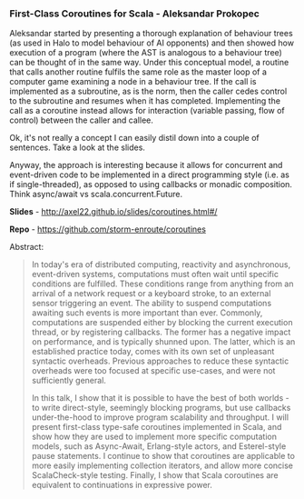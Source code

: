 ### First-Class Coroutines for Scala - Aleksandar Prokopec

Aleksandar started by presenting a thorough explanation of behaviour trees (as used in Halo to model behaviour of AI 
opponents) and then showed how execution of a program (where the AST is analogous to a behaviour tree) can be thought
of in the same way. Under this conceptual model, a routine that calls another routine fulfils the same role as the
master loop of a computer game examining a node in a behaviour tree. If the call is implemented as a subroutine, as is
the norm, then the caller cedes control to the subroutine and resumes when it has completed. Implementing the call as
a coroutine instead allows for interaction (variable passing, flow of control) between the caller and callee.

Ok, it's not really a concept I can easily distil down into a couple of sentences. Take a look at the slides.

Anyway, the approach is interesting because it allows for concurrent and event-driven code to be implemented in a 
direct programming style (i.e. as if single-threaded), as opposed to using callbacks or monadic composition. Think
async/await vs scala.concurrent.Future.

**Slides** - http://axel22.github.io/slides/coroutines.html#/

**Repo** - https://github.com/storm-enroute/coroutines

Abstract:

> In today's era of distributed computing, reactivity and asynchronous, event-driven systems, computations must often wait until specific conditions are fulfilled. These conditions range from anything from an arrival of a network request or a keyboard stroke, to an external sensor triggering an event. The ability to suspend computations awaiting such events is more important than ever. Commonly, computations are suspended either by blocking the current execution thread, or by registering callbacks. The former has a negative impact on performance, and is typically shunned upon. The latter, which is an established practice today, comes with its own set of unpleasant syntactic overheads. Previous approaches to reduce these syntactic overheads were too focused at specific use-cases, and were not sufficiently general.
> 
> In this talk, I show that it is possible to have the best of both worlds - to write direct-style, seemingly blocking programs, but use callbacks under-the-hood to improve program scalability and throughput. I will present first-class type-safe coroutines implemented in Scala, and show how they are used to implement more specific computation models, such as Async-Await, Erlang-style actors, and Esterel-style pause statements. I continue to show that coroutines are applicable to more easily implementing collection iterators, and allow more concise ScalaCheck-style testing. Finally, I show that Scala coroutines are equivalent to continuations in expressive power.

